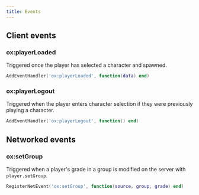 ```yaml
---
title: Events
---
```


## Client events

### ox:playerLoaded

Triggered once the player has selected a character and spawned.

```lua
AddEventHandler('ox:playerLoaded', function(data) end)
```

### ox:playerLogout

Triggered when the player enters character selection if they were previously playing a character.

```lua
AddEventHandler('ox:playerLogout', function() end)
```

## Networked events

### ox:setGroup

Triggered when a player's grade in a group is modified on the server with `player.setGroup`.

```lua
RegisterNetEvent('ox:setGroup', function(source, group, grade) end)
```
